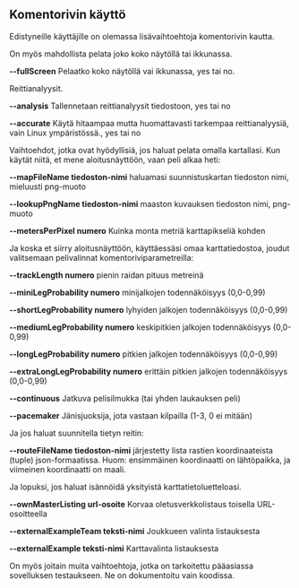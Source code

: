 ## Komentorivin käyttö

Edistyneille käyttäjille on olemassa lisävaihtoehtoja komentorivin kautta.

On myös mahdollista pelata joko koko näytöllä tai ikkunassa.

**--fullScreen** Pelaatko koko näytöllä vai ikkunassa, yes tai no.

Reittianalyysit.

**--analysis** Tallennetaan reittianalyysit tiedostoon, yes tai no

**--accurate** Käytä hitaampaa mutta huomattavasti tarkempaa reittianalyysiä, vain Linux ympäristössä., yes tai no

Vaihtoehdot, jotka ovat hyödyllisiä, jos haluat pelata omalla kartallasi.
Kun käytät niitä, et mene aloitusnäyttöön, vaan peli alkaa
heti:

**--mapFileName tiedoston-nimi** haluamasi suunnistuskartan tiedoston nimi, mieluusti png-muoto

**--lookupPngName tiedoston-nimi** maaston kuvauksen tiedoston nimi, png-muoto

**--metersPerPixel numero** Kuinka monta metriä karttapikseliä kohden

Ja koska et siirry aloitusnäyttöön, käyttäessäsi omaa karttatiedostoa,
joudut valitsemaan pelivalinnat komentoriviparametreilla:

**--trackLength numero** pienin raidan pituus metreinä

**--miniLegProbability numero** minijalkojen todennäköisyys (0,0-0,99)

**--shortLegProbability numero** lyhyiden jalkojen todennäköisyys (0,0-0,99)

**--mediumLegProbability numero** keskipitkien jalkojen todennäköisyys (0,0-0,99)

**--longLegProbability numero** pitkien jalkojen todennäköisyys (0,0-0,99)

**--extraLongLegProbability numero** erittäin pitkien jalkojen todennäköisyys (0,0-0,99)

**--continuous** Jatkuva pelisilmukka (tai yhden laukauksen peli)

**--pacemaker** Jänisjuoksija, jota vastaan kilpailla (1-3, 0 ei mitään)

Ja jos haluat suunnitella tietyn reitin:

**--routeFileName tiedoston-nimi** järjestetty lista rastien koordinaateista (tuple) json-formaatissa. Huom: ensimmäinen koordinaatti on lähtöpaikka, ja viimeinen koordinaatti on maali.

Ja lopuksi, jos haluat isännöidä yksityistä karttatietoluetteloasi.

**--ownMasterListing url-osoite** Korvaa oletusverkkolistaus toisella URL-osoitteella

**--externalExampleTeam teksti-nimi** Joukkueen valinta listauksesta

**--externalExample teksti-nimi** Karttavalinta listauksesta

On myös joitain muita vaihtoehtoja, jotka on tarkoitettu pääasiassa sovelluksen
testaukseen. Ne on dokumentoitu vain koodissa.
